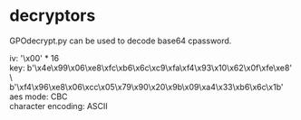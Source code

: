 # decryptors

GPOdecrypt.py can be used to decode base64 cpassword.

iv:       '\x00' * 16  
key:      b'\x4e\x99\x06\xe8\xfc\xb6\x6c\xc9\xfa\xf4\x93\x10\x62\x0f\xfe\xe8' \  
          b'\xf4\x96\xe8\x06\xcc\x05\x79\x90\x20\x9b\x09\xa4\x33\xb6\x6c\x1b'  
aes mode: CBC  
character encoding: ASCII  

